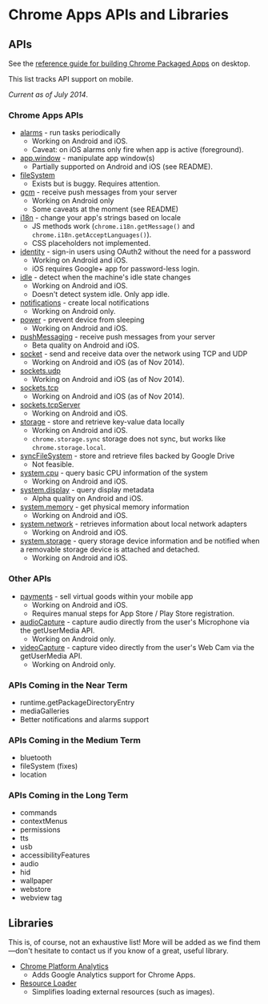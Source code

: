 # Chrome Apps APIs and Libraries

## APIs

See the [reference guide for building Chrome Packaged Apps](http://developer.chrome.com/apps/about_apps.html) on desktop.

This list tracks API support on mobile.

_Current as of July 2014_.

### Chrome Apps APIs

* [alarms](https://github.com/MobileChromeApps/cordova-plugin-chrome-apps-alarms) - run tasks periodically
    * Working on Android and iOS.
    * Caveat: on iOS alarms only fire when app is active (foreground).
* [app.window](https://github.com/MobileChromeApps/cordova-plugin-chrome-apps-bootstrap) - manipulate app window(s)
    * Partially supported on Android and iOS (see README).
* [fileSystem](https://github.com/MobileChromeApps/cordova-plugin-chrome-apps-fileSystem)
    * Exists but is buggy. Requires attention.
* [gcm](https://github.com/MobileChromeApps/cordova-plugin-chrome-apps-gcm) - receive push messages from your server
    * Working on Android only
    * Some caveats at the moment (see README)
* [i18n](https://github.com/MobileChromeApps/cordova-plugin-chrome-apps-i18n) - change your app's strings based on locale
    * JS methods work (`chrome.i18n.getMessage()` and `chrome.i18n.getAcceptLanguages()`).
    * CSS placeholders not implemented.
* [identity](https://github.com/MobileChromeApps/cordova-plugin-chrome-apps-identity) -  sign-in users using OAuth2 without the need for a password
    * Working on Android and iOS.
    * iOS requires Google+ app for password-less login.
* [idle](https://github.com/MobileChromeApps/cordova-plugin-chrome-apps-idle) - detect when the machine's idle state changes
    * Working on Android and iOS.
    * Doesn't detect system idle. Only app idle.
* [notifications](https://github.com/MobileChromeApps/cordova-plugin-chrome-apps-notifications) - create local notifications
    * Working on Android only.
* [power](https://github.com/MobileChromeApps/cordova-plugin-chrome-apps-power) - prevent device from sleeping
    * Working on Android and iOS.
* [pushMessaging](https://github.com/MobileChromeApps/cordova-plugin-chrome-apps-pushMessaging) - receive push messages from your server
    * Beta quality on Android and iOS.
* [socket](https://github.com/MobileChromeApps/cordova-plugin-chrome-apps-socket) - send and receive data over the network using TCP and UDP
    * Working on Android and iOS (as of Nov 2014).
* [sockets.udp](https://github.com/MobileChromeApps/cordova-plugin-chrome-apps-sockets-udp)
    * Working on Android and iOS (as of Nov 2014).
* [sockets.tcp](https://github.com/MobileChromeApps/cordova-plugin-chrome-apps-sockets-tcp)
    * Working on Android and iOS (as of Nov 2014).
* [sockets.tcpServer](https://github.com/MobileChromeApps/cordova-plugin-chrome-apps-sockets-tcpServer)
    * Working on Android and iOS.
* [storage](https://github.com/MobileChromeApps/cordova-plugin-chrome-apps-storage) - store and retrieve key-value data locally
    * Working on Android and iOS.
    * `chrome.storage.sync` storage does not sync, but works like `chrome.storage.local`.
* [syncFileSystem](https://github.com/MobileChromeApps/cordova-plugin-chrome-apps-syncFileSystem) - store and retrieve files backed by Google Drive
    * Not feasible.
* [system.cpu](https://github.com/MobileChromeApps/cordova-plugin-chrome-apps-system-cpu) - query basic CPU information of the system
    * Working on Android and iOS.
* [system.display](https://github.com/MobileChromeApps/cordova-plugin-chrome-apps-system-display) - query display metadata
    * Alpha quality on Android and iOS.
* [system.memory](https://github.com/MobileChromeApps/cordova-plugin-chrome-apps-system-memory) - get physical memory information
    * Working on Android and iOS.
* [system.network](https://github.com/MobileChromeApps/cordova-plugin-chrome-apps-system-network) - retrieves information about local network adapters
    * Working on Android and iOS.
* [system.storage](https://github.com/MobileChromeApps/cordova-plugin-chrome-apps-system-storage) - query storage device information and be notified when a removable storage device is attached and detached.
    * Working on Android and iOS.

### Other APIs

* [payments](https://github.com/MobileChromeApps/mobile-chrome-apps/blob/master/chrome-cordova/plugins/google.payments) - sell virtual goods within your mobile app
    * Working on Android and iOS.
    * Requires manual steps for App Store / Play Store registration.
* [audioCapture](https://github.com/MobileChromeApps/cordova-plugin-chrome-apps-audioCapture) - capture audio directly from the user's Microphone via the getUserMedia API.
    * Working on Android only.
* [videoCapture](https://github.com/MobileChromeApps/cordova-plugin-chrome-apps-videoCapture) - capture video directly from the user's Web Cam via the getUserMedia API.
    * Working on Android only.

### APIs Coming in the Near Term
* runtime.getPackageDirectoryEntry
* mediaGalleries
* Better notifications and alarms support

### APIs Coming in the Medium Term
* bluetooth
* fileSystem (fixes)
* location

### APIs Coming in the Long Term
* commands
* contextMenus
* permissions
* tts
* usb
* accessibilityFeatures
* audio
* hid
* wallpaper
* webstore
* webview tag

## Libraries

This is, of course, not an exhaustive list!  More will be added as we find them—don't hesitate to contact us if you know of a great, useful library.

* [Chrome Platform Analytics](https://github.com/GoogleChrome/chrome-platform-analytics)
    * Adds Google Analytics support for Chrome Apps.
* [Resource Loader](https://github.com/GoogleChrome/apps-resource-loader)
    * Simplifies loading external resources (such as images).

